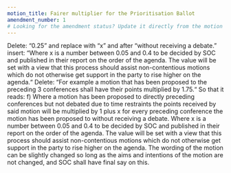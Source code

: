 ```yaml
---
motion_title: Fairer multiplier for the Prioritisation Ballot
amendment_number: 1
# Looking for the amendment status? Update it directly from the motion page!
---
```


Delete: “0.25” and replace with “x”
and after “without receiving a debate.”
insert:
“Where x is a number between 0.05 and 0.4 to be decided by SOC and published in their report on the order of the agenda. The value will be set with a view that this process should assist non-contentious motions which do not otherwise get support in the party to rise higher on the agenda.“
Delete: “For example a motion that has been proposed to the preceding 3 conferences shall have their points multiplied by 1.75.“
So that it reads:
f) Where a motion has been proposed to directly preceding conferences but not debated due to time restraints the points received by said motion will be multiplied by 1 plus x for every preceding conference the motion has been proposed to without receiving a debate. Where x is a number between 0.05 and 0.4 to be decided by SOC and published in their report on the order of the agenda. The value will be set with a view that this process should assist non-contentious motions which do not otherwise get support in the party to rise higher on the agenda. The wording of the motion can be slightly changed so long as the aims and intentions of the motion are not changed, and SOC shall have final say on this.
